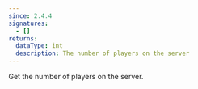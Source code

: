 ```yaml
---
since: 2.4.4
signatures:
  - []
returns:
  dataType: int
  description: The number of players on the server
---
```


Get the number of players on the server.
